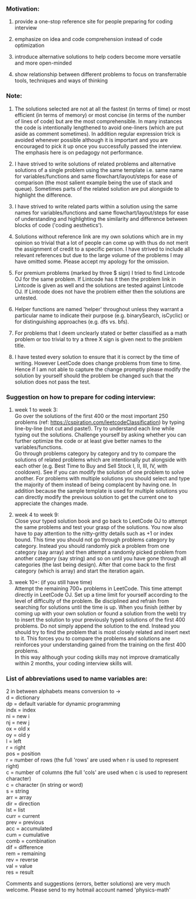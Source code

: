 <h3>Motivation:</h3>

1. provide a one-stop reference site for people preparing for coding interview

2. emphasize on idea and code comprehension instead of code optimization

3. introduce alternative solutions to help coders become more versatile and more open-minded

4. show relationship between different problems to focus on transferrable tools, techniques and ways of thinking




<h3>Note:</h3>

1. The solutions selected are not at all the fastest (in terms of time) or most efficient (in terms of memory) or most concise (in terms of the number of lines of code) but are the most comprehensible. In many instances the code is intentionally lengthened to avoid one-liners (which are put aside as comment sometimes). In addition regular expression trick is avoided whenever possible although it is important and you are encouraged to pick it up once you successfully passed the interview. The emphasis here is on pedagogy not performance.

2. I have strived to write solutions of related problems and alternative solutions of a single problem using the same template i.e. same name for variables/functions and same flowchart/layout/steps for ease of comparison (the most salient example being the use of stack and queue). Sometimes parts of the related solution are put alongside to highlight the difference.

3. I have strived to write related parts within a solution using the same names for variables/functions and same flowchart/layout/steps for ease of understanding and highlighting the similarity and difference between blocks of code ('coding aesthetics').

4. Solutions without reference link are my own solutions which are in my opinion so trivial that a lot of people can come up with thus do not merit the assignment of credit to a specific person. I have strived to include all relevant references but due to the large volume of the problems I may have omitted some. Please accept my apology for the omission.

5. For premium problems (marked by three \$ sign) I tried to find Lintcode OJ for the same problem. If Lintcode has it then the problem link in Lintcode is given as well and the solutions are tested against Lintcode OJ. If Lintcode does not have the problem either then the solutions are untested.

6. Helper functions are named 'helper' throughout unless they warrant a particular name to indicate their purpose (e.g. binarySearch, isCyclic) or for distinguishing approaches (e.g. dfs vs. bfs).

7. For problems that I deem unclearly stated or better classified as a math problem or too trivial to try a three X sign is given next to the problem title.

8. I have tested every solution to ensure that it is correct by the time of writing. However LeetCode does change problems from time to time. Hence if I am not able to capture the change promptly please modify the solution by yourself should the problem be changed such that the solution does not pass the test.




<h3>Suggestion on how to prepare for coding interview:</h3>

1. week 1 to week 3: \
Go over the solutions of the first 400 or the most important 250 problems (ref: https://cspiration.com/leetcodeClassification) by typing line-by-line (not cut and paste!). Try to understand each line while typing out the solutions. Challenge yourself by asking whether you can further optimize the code or at least give better names to the variables/functions.\
Go through problems category by category and try to compare the solutions of related problems which are intentionally put alongside with each other (e.g. Best Time to Buy and Sell Stock I, II, III, IV, with cooldown). See if you can modify the solution of one problem to solve another. For problems with multiple solutions you should select and type the majority of them instead of being complacent by having one. In addition because the sample template is used for multiple solutions you can directly modify the previous solution to get the current one to appreciate the changes made.

2. week 4 to week 9: \
Close your typed solution book and go back to LeetCode OJ to attempt the same problems and test your grasp of the solutions. You now also have to pay attention to the nitty-gritty details such as +1 or index bound. This time you should not go through problems category by category. Instead you should randomly pick a problem from one category (say array) and then attempt a randomly picked problem from another category (say string) and so on until you have gone through all categories (the last being design). After that come back to the first category (which is array) and start the iteration again.

3. week 10+: (if you still have time) \
Attempt the remaining 700+ problems in LeetCode. This time attempt directly in LeetCode OJ. Set up a time limit for yourself according to the level of difficulty of the problem. Be disciplined and refrain from searching for solutions until the time is up. When you finish (either by coming up with your own solution or found a solution from the web) try to insert the solution to your previously typed solutions of the first 400 problems. Do not simply append the solution to the end. Instead you should try to find the problem that is most closely related and insert next to it. This forces you to compare the problems and solutions ane reinforces your understanding gained from the training on the first 400 problems.\
In this way although your coding skills may not improve dramatically within 2 months, your coding interview skills will.




<h3>List of abbreviations used to name variables are:</h3>

2 in between alphabets means conversion to -> \
d = dictionary \
dp = default variable for dynamic programming \
indx = index \
ni = new i \
nj = new j \
ox = old x \
oy = old y \
l = left \
r = right \
pos = position \
r = number of rows (the full 'rows' are used when r is used to represent right) \
c = number of columns (the full 'cols' are used when c is used to represent character) \
c = character (in string or word) \
s = string \
arr = array \
dir = direction \
lst = list \
curr = current \
prev = previous \
acc = accumulated \
cum = cumulative \
comb = combination \
dif = difference \
rem = remaining \
rev = reverse \
val = value \
res = result




Comments and suggestions (errors, better solutions) are very much welcome. Please send to my hotmail account named 'physics-math'